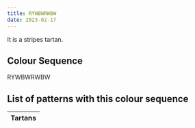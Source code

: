 ```yaml
---
title: RYWBWRWBW
date: 2023-02-17
---
```

<no value>

It is a <no value> stripes tartan.


## Colour Sequence
RYWBWRWBW

## List of patterns with this colour sequence

| Tartans |
|---------------|
